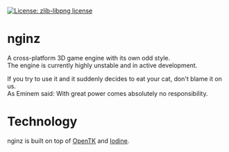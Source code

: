 [![License: zlib-libpng license][licenseimg]][licenseurl]

# nginz
A cross-platform 3D game engine with its own odd style.  
The engine is currently highly unstable and in active development.  

If you try to use it and it suddenly decides to eat your cat, don't blame it on us.  
As Eminem said: With great power comes absolutely no responsibility.

# Technology
nginz is built on top of [OpenTK] and [Iodine].

[licenseurl]: https://tldrlegal.com/license/zlib-libpng-license-(zlib)
[licenseimg]: https://img.shields.io/badge/license-zlib--libpng-blue.svg?style=flat-square
[OpenTK]: https://github.com/OpenTK/OpenTK "OpenTK"
[Iodine]: https://github.com/IodineLang/Iodine "Iodine"
